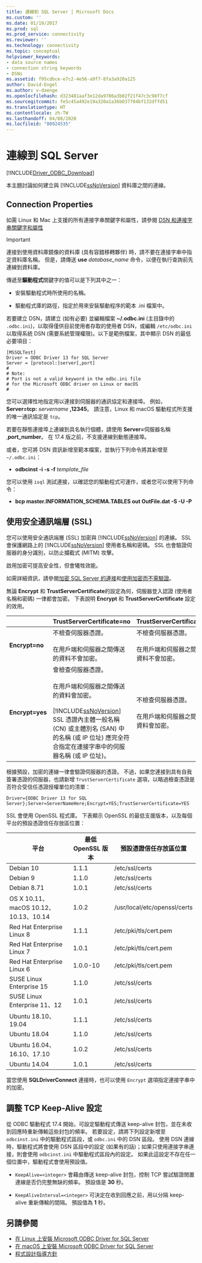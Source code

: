 ```yaml
---
title: 連線到 SQL Server │ Microsoft Docs
ms.custom: ''
ms.date: 01/19/2017
ms.prod: sql
ms.prod_service: connectivity
ms.reviewer: ''
ms.technology: connectivity
ms.topic: conceptual
helpviewer_keywords:
- data source names
- connection string keywords
- DSNs
ms.assetid: f95cdbce-e7c2-4e56-a9f7-8fa3a920a125
author: David-Engel
ms.author: v-daenge
ms.openlocfilehash: d323481aaf3e12da9786a3b02f21f47c3c98f7cf
ms.sourcegitcommit: fe5c45a492e19a320a1a36b037704bf132dffd51
ms.translationtype: HT
ms.contentlocale: zh-TW
ms.lasthandoff: 04/08/2020
ms.locfileid: "80924535"
---
```

# <a name="connecting-to-sql-server"></a>連線到 SQL Server
[!INCLUDE[Driver_ODBC_Download](../../../includes/driver_odbc_download.md)]

本主題討論如何建立與 [!INCLUDE[ssNoVersion](../../../includes/ssnoversion-md.md)] 資料庫之間的連線。  
  
## <a name="connection-properties"></a>Connection Properties  

如需 Linux 和 Mac 上支援的所有連接字串關鍵字和屬性，請參閱 [DSN 和連接字串關鍵字和屬性](../../../connect/odbc/dsn-connection-string-attribute.md)

> [!IMPORTANT]  
> 連接到使用資料庫鏡像的資料庫 (具有容錯移轉夥伴) 時，請不要在連接字串中指定資料庫名稱。 但是，請傳送 **use** _database_name_ 命令，以便在執行查詢前先連線到資料庫。  
  
傳遞至**驅動程式**關鍵字的值可以是下列其中之一：  
  
-   安裝驅動程式時所使用的名稱。

-   驅動程式庫的路徑，指定於用來安裝驅動程序的範本 .ini 檔案中。  

若要建立 DSN，請建立 (如有必要) 並編輯檔案 **~/.odbc.ini** (主目錄中的 `.odbc.ini`)，以取得僅供目前使用者存取的使用者 DSN，或編輯 `/etc/odbc.ini` 以取得系統 DSN (需要系統管理權限)。以下是範例檔案，其中顯示 DSN 的最低必要項目：  

```  
[MSSQLTest]  
Driver = ODBC Driver 13 for SQL Server  
Server = [protocol:]server[,port]  
#   
# Note:  
# Port is not a valid keyword in the odbc.ini file  
# for the Microsoft ODBC driver on Linux or macOS
#  
```  

您可以選擇性地指定用以連接到伺服器的通訊協定和連接埠。 例如，**Server=tcp:** _servername_ **,12345**。 請注意，Linux 和 macOS 驅動程式所支援的唯一通訊協定是 `tcp`。

若要在靜態連接埠上連線到具名執行個體，請使用 <b>Server=</b>伺服器名稱  ,**port_number**。 在 17.4 版之前，不支援連線到動態連接埠。

或者，您可將 DSN 資訊新增至範本檔案，並執行下列命令將其新增至 `~/.odbc.ini`：
 - **odbcinst -i -s -f** _template_file_  
 
您可以使用 `isql` 測試連接，以確認您的驅動程式可運作，或者您可以使用下列命令：
 - **bcp master.INFORMATION_SCHEMA.TABLES out OutFile.dat -S <server> -U <name> -P <password>**  

## <a name="using-secure-sockets-layer-ssl"></a>使用安全通訊端層 (SSL)  
您可以使用安全通訊端層 (SSL) 加密與 [!INCLUDE[ssNoVersion](../../../includes/ssnoversion-md.md)] 的連線。 SSL 會保護網路上的 [!INCLUDE[ssNoVersion](../../../includes/ssnoversion-md.md)] 使用者名稱和密碼。 SSL 也會驗證伺服器的身分識別，以防止攔截式 (MITM) 攻擊。  

啟用加密可提高安全性，但會犧牲效能。

如需詳細資訊，請參閱[加密 SQL Server 的連接](https://go.microsoft.com/fwlink/?LinkId=220900)和[使用加密而不需驗證](https://docs.microsoft.com/sql/relational-databases/native-client/features/using-encryption-without-validation)。

無論 **Encrypt** 和 **TrustServerCertificate**的設定為何，伺服器登入認證 (使用者名稱和密碼) 一律都會加密。 下表說明 **Encrypt** 和 **TrustServerCertificate** 設定的效用。  

||**TrustServerCertificate=no**|**TrustServerCertificate=yes**|  
|-|-------------------------------------|------------------------------------|  
|**Encrypt=no**|不檢查伺服器憑證。<br /><br />在用戶端和伺服器之間傳送的資料不會加密。|不檢查伺服器憑證。<br /><br />在用戶端和伺服器之間傳送的資料不會加密。|  
|**Encrypt=yes**|會檢查伺服器憑證。<br /><br />在用戶端和伺服器之間傳送的資料會加密。<br /><br />[!INCLUDE[ssNoVersion](../../../includes/ssnoversion-md.md)] SSL 憑證內主體一般名稱 (CN) 或主體別名 (SAN) 中的名稱 (或 IP 位址) 應完全符合指定在連接字串中的伺服器名稱 (或 IP 位址)。|不檢查伺服器憑證。<br /><br />在用戶端和伺服器之間傳送的資料會加密。|  

根據預設，加密的連線一律會驗證伺服器的憑證。 不過，如果您連接到具有自我簽署憑證的伺服器，也請新增 `TrustServerCertificate` 選項，以略過檢查憑證是否符合受信任憑證授權單位的清單：  

```  
Driver={ODBC Driver 13 for SQL Server};Server=ServerNameHere;Encrypt=YES;TrustServerCertificate=YES  
```  
  
SSL 會使用 OpenSSL 程式庫。 下表顯示 OpenSSL 的最低支援版本，以及每個平台的預設憑證信任存放區位置：

|平台|最低 OpenSSL 版本|預設憑證信任存放區位置|  
|------------|---------------------------|--------------------------------------------|
|Debian 10|1.1.1|/etc/ssl/certs|
|Debian 9|1.1.0|/etc/ssl/certs|
|Debian 8.71|1.0.1|/etc/ssl/certs|
|OS X 10.11、macOS 10.12、10.13、10.14|1.0.2|/usr/local/etc/openssl/certs|
|Red Hat Enterprise Linux 8|1.1.1|/etc/pki/tls/cert.pem|
|Red Hat Enterprise Linux 7|1.0.1|/etc/pki/tls/cert.pem|
|Red Hat Enterprise Linux 6|1.0.0-10|/etc/pki/tls/cert.pem|
|SUSE Linux Enterprise 15|1.1.0|/etc/ssl/certs|
|SUSE Linux Enterprise 11、12|1.0.1|/etc/ssl/certs|
|Ubuntu 18.10、19.04|1.1.1|/etc/ssl/certs|
|Ubuntu 18.04|1.1.0|/etc/ssl/certs|
|Ubuntu 16.04、16.10、17.10|1.0.2|/etc/ssl/certs|
|Ubuntu 14.04|1.0.1|/etc/ssl/certs|

當您使用 **SQLDriverConnect** 連接時，也可以使用 `Encrypt` 選項指定連接字串中的加密。

## <a name="adjusting-the-tcp-keep-alive-settings"></a>調整 TCP Keep-Alive 設定

從 ODBC 驅動程式 17.4 開始，可設定驅動程式傳送 keep-alive 封包，並在未收到回應時重新傳輸這些封包的頻率。
若要設定，請將下列設定新增至 `odbcinst.ini` 中的驅動程式區段，或 `odbc.ini` 中的 DSN 區段。 使用 DSN 連線時，驅動程式將會使用 DSN 區段中的設定 (如果有的話)；如果只使用連接字串連接，則會使用 `odbcinst.ini` 中驅動程式區段內的設定。 如果此這設定不存在任一個位置中，驅動程式會使用預設值。

- `KeepAlive=<integer>` 會藉由傳送 keep-alive 封包，控制 TCP 嘗試驗證閒置連線是否仍完整無缺的頻率。 預設值是 **30** 秒。

- `KeepAliveInterval=<integer>` 可決定在收到回應之前，用以分隔 keep-alive 重新傳輸的間隔。  預設值為 **1** 秒。

## <a name="see-also"></a>另請參閱

- [在 Linux 上安裝 Microsoft ODBC Driver for SQL Server](../../../connect/odbc/linux-mac/installing-the-microsoft-odbc-driver-for-sql-server.md)
- [在 macOS 上安裝 Microsoft ODBC Driver for SQL Server](../../../connect/odbc/linux-mac/install-microsoft-odbc-driver-sql-server-macos.md)
- [程式設計指導方針](../../../connect/odbc/linux-mac/programming-guidelines.md)
